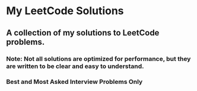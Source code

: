 # My LeetCode Solutions
## A collection of my solutions to LeetCode problems.

### **Note:** Not all solutions are optimized for performance, but they are written to be clear and easy to understand.

### Best and Most Asked Interview Problems Only
